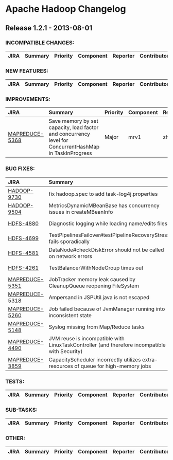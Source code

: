 # Apache Hadoop Changelog

## Release 1.2.1 - 2013-08-01

### INCOMPATIBLE CHANGES:

| JIRA | Summary | Priority | Component | Reporter | Contributor |
|:---- |:---- | :--- |:---- |:---- |:---- |


### NEW FEATURES:

| JIRA | Summary | Priority | Component | Reporter | Contributor |
|:---- |:---- | :--- |:---- |:---- |:---- |


### IMPROVEMENTS:

| JIRA | Summary | Priority | Component | Reporter | Contributor |
|:---- |:---- | :--- |:---- |:---- |:---- |
| [MAPREDUCE-5368](https://issues.apache.org/jira/browse/MAPREDUCE-5368) | Save memory by  set capacity, load factor and concurrency level for ConcurrentHashMap in TaskInProgress |  Major | mrv1 | zhaoyunjiong | zhaoyunjiong |


### BUG FIXES:

| JIRA | Summary | Priority | Component | Reporter | Contributor |
|:---- |:---- | :--- |:---- |:---- |:---- |
| [HADOOP-9730](https://issues.apache.org/jira/browse/HADOOP-9730) | fix hadoop.spec to add task-log4j.properties |  Major | build | Giridharan Kesavan | Giridharan Kesavan |
| [HADOOP-9504](https://issues.apache.org/jira/browse/HADOOP-9504) | MetricsDynamicMBeanBase has concurrency issues in createMBeanInfo |  Critical | metrics | Liang Xie | Liang Xie |
| [HDFS-4880](https://issues.apache.org/jira/browse/HDFS-4880) | Diagnostic logging while loading name/edits files |  Major | namenode | Arpit Agarwal | Suresh Srinivas |
| [HDFS-4699](https://issues.apache.org/jira/browse/HDFS-4699) | TestPipelinesFailover#testPipelineRecoveryStress fails sporadically |  Major | test | Chris Nauroth | Chris Nauroth |
| [HDFS-4581](https://issues.apache.org/jira/browse/HDFS-4581) | DataNode#checkDiskError should not be called on network errors |  Major | datanode | Rohit Kochar | Rohit Kochar |
| [HDFS-4261](https://issues.apache.org/jira/browse/HDFS-4261) | TestBalancerWithNodeGroup times out |  Major | balancer & mover | Tsz Wo Nicholas Sze | Junping Du |
| [MAPREDUCE-5351](https://issues.apache.org/jira/browse/MAPREDUCE-5351) | JobTracker memory leak caused by CleanupQueue reopening FileSystem |  Critical | jobtracker | Sandy Ryza | Sandy Ryza |
| [MAPREDUCE-5318](https://issues.apache.org/jira/browse/MAPREDUCE-5318) | Ampersand in JSPUtil.java is not escaped |  Minor | jobtracker | Bohou Li | Bohou Li |
| [MAPREDUCE-5260](https://issues.apache.org/jira/browse/MAPREDUCE-5260) | Job failed because of JvmManager running into inconsistent state |  Major | tasktracker | zhaoyunjiong | zhaoyunjiong |
| [MAPREDUCE-5148](https://issues.apache.org/jira/browse/MAPREDUCE-5148) | Syslog missing from Map/Reduce tasks |  Major | tasktracker | Yesha Vora | Arun C Murthy |
| [MAPREDUCE-4490](https://issues.apache.org/jira/browse/MAPREDUCE-4490) | JVM reuse is incompatible with LinuxTaskController (and therefore incompatible with Security) |  Critical | task-controller, tasktracker | George Datskos | sam liu |
| [MAPREDUCE-3859](https://issues.apache.org/jira/browse/MAPREDUCE-3859) | CapacityScheduler incorrectly utilizes extra-resources of queue for high-memory jobs |  Major | capacity-sched | Sergey Tryuber | Sergey Tryuber |


### TESTS:

| JIRA | Summary | Priority | Component | Reporter | Contributor |
|:---- |:---- | :--- |:---- |:---- |:---- |


### SUB-TASKS:

| JIRA | Summary | Priority | Component | Reporter | Contributor |
|:---- |:---- | :--- |:---- |:---- |:---- |


### OTHER:

| JIRA | Summary | Priority | Component | Reporter | Contributor |
|:---- |:---- | :--- |:---- |:---- |:---- |


